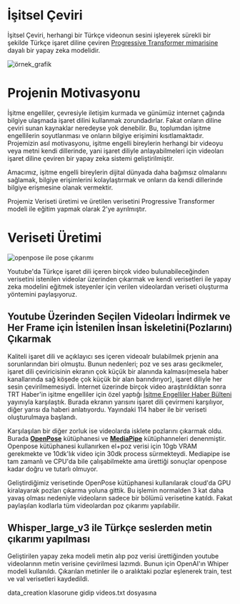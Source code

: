 # İşitsel Çeviri

İşitsel Çeviri, herhangi bir Türkçe videonun sesini işleyerek sürekli bir şekilde Türkçe işaret diline çeviren [Progressive Transformer mimarisine](https://arxiv.org/pdf/2004.14874) dayalı bir yapay zeka modelidir.

![örnek_grafik](https://github.com/user-attachments/assets/9712cd36-baf5-4355-8ac6-6ac494f72aed)

# Projenin Motivasyonu
İşitme engelliler, çevresiyle iletişim kurmada ve günümüz internet çağında bilgiye ulaşmada işaret dilini kullanmak zorundadırlar. Fakat onların diline çeviri sunan kaynaklar neredeyse yok denebilir. Bu, toplumdan işitme engellilerin soyutlanması ve onların bilgiye erişimini kısıtlamaktadır. Projemizin asıl motivasyonu, işitme engelli bireylerin herhangi bir videoyu veya metni kendi dillerinde, yani işaret diliyle anlayabilmeleri için videoları işaret diline çeviren bir yapay zeka sistemi geliştirilmiştir.

Amacımız, işitme engelli bireylerin dijital dünyada daha bağımsız olmalarını sağlamak, bilgiye erişimlerini kolaylaştırmak ve onların da kendi dillerinde bilgiye erişmesine olanak vermektir.

Projemiz Veriseti üretimi ve üretilen verisetini Progressive Transformer modeli ile eğitim yapmak olarak 2'ye ayrılmıştır. 

# Veriseti Üretimi
![openpose ile pose çıkarımı](https://github.com/user-attachments/assets/d115ebfd-4f09-411c-b5af-720d7597713f)



Youtube'da Türkçe işaret dili içeren birçok video bulunabileceğinden verisetini istenilen videolar üzerinden çıkarmak ve kendi verisetleri ile yapay zeka modelini eğitmek isteyenler için verilen videolardan veriseti oluşturma yöntemini paylaşıyoruz.

## Youtube Üzerinden Seçilen Videoları İndirmek ve Her Frame için İstenilen İnsan İskeletini(Pozlarını) Çıkarmak
Kaliteli işaret dili ve açıklayıcı ses içeren videoalr bulabilmek prjenin ana sorunlarından biri olmuştu. Bunun nedenleri; poz ve ses arası gecikmeler, işaret dili çeviricisinin ekranın çok küçük bir alanında kalması(mesela haber kanallarında sağ köşede çok küçük bir alan barındırıyor), işaret diliyle her sesin çevirilmemesiydi.
İnternet üzerinde birçok video araştırıldıktan sonra TRT Haber'in işitme engelliler için özel yaptığı [İşitme Engelliler Haber Bülteni](https://www.youtube.com/playlist?list=PLZ5AxhlnKvj5PGmTHgFPyv7N1X3ScdpWh) yayınıyla karşılaştık. Burada ekranın yarısını işaret dili çevirmeni karşılıyor, diğer yarısı da haberi anlatıyordu. Yayındaki 114 haber ile bir veriseti oluşturulmaya başlandı. 

Karşılaşılan bir diğer zorluk ise videolarda isklete pozlarını çıkarmak oldu. Burada [**OpenPose**](https://github.com/CMU-Perceptual-Computing-Lab/openpose/tree/v1.7.0) kütüphanesi ve [**MediaPipe**](https://github.com/google-ai-edge/mediapipe) kütüphanneleri denenmiştir. Openpose kütüphanesi kullanırken el+poz verisi için 10gb VRAM gerekmekte ve 10dk'lık video için 30dk process sürmekteydi. Mediapipe ise tam zamanlı ve CPU'da bile çalışabilmekte ama ürettiği sonuçlar openpose kadar doğru ve tutarlı olmuyor.

Geliştirdiğimiz verisetinde OpenPose kütüphanesi kullanılarak cloud'da GPU kiralayarak pozları çıkarma yoluna gittik. Bu işlemin normalden 3 kat daha yavaş olması nedeniyle videoların sadece bir bölümü verisetine katıldı. Fakat paylaşılan kodlarla tüm videolardan  poz çıkarımı yapılabilir.
## Whisper_large_v3 ile Türkçe seslerden metin çıkarımı yapılması
Geliştirilen yapay zeka modeli metin alıp poz verisi ürettiğinden youtube videolarının metin verisine çevirilmesi lazımdı. Bunun için OpenAI'ın Whiper modeli kullanıldı. Çıkarılan metinler ile o aralıktaki pozlar eşlenerek train, test ve val verisetleri kaydedildi.



data_creation klasorune gidip videos.txt dosyasına 
